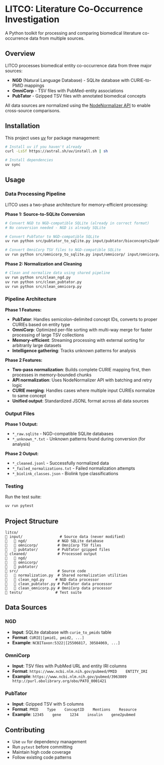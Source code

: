 # LITCO: Literature Co-Occurrence Investigation

A Python toolkit for processing and comparing biomedical literature co-occurrence data from multiple sources.

## Overview

LITCO processes biomedical entity co-occurrence data from three major sources:
- **NGD** (Natural Language Database) - SQLite database with CURIE-to-PMID mappings
- **OmniCorp** - TSV files with PubMed-entity associations
- **PubTator** - Gzipped TSV files with annotated biomedical concepts

All data sources are normalized using the [NodeNormalizer API](https://nodenormalization-dev.apps.renci.org/docs) to enable cross-source comparisons.

## Installation

This project uses [uv](https://github.com/astral-sh/uv) for package management:

```bash
# Install uv if you haven't already
curl -LsSf https://astral.sh/uv/install.sh | sh

# Install dependencies
uv sync
```

## Usage

### Data Processing Pipeline

LITCO uses a two-phase architecture for memory-efficient processing:

**Phase 1: Source-to-SQLite Conversion**
```bash
# Convert NGD to NGD-compatible SQLite (already in correct format)
# No conversion needed - NGD is already SQLite

# Convert PubTator to NGD-compatible SQLite
uv run python src/pubtator_to_sqlite.py input/pubtator/bioconcepts2pubtator3.gz input/pubtator/pubtator_raw.sqlite

# Convert OmniCorp TSV files to NGD-compatible SQLite  
uv run python src/omnicorp_to_sqlite.py input/omnicorp/ input/omnicorp/omnicorp_raw.sqlite
```

**Phase 2: Normalization and Cleaning**
```bash
# Clean and normalize data using shared pipeline
uv run python src/clean_ngd.py
uv run python src/clean_pubtator.py  
uv run python src/clean_omnicorp.py
```

### Pipeline Architecture

**Phase 1 Features:**
- **PubTator**: Handles semicolon-delimited concept IDs, converts to proper CURIEs based on entity type
- **OmniCorp**: Optimized per-file sorting with multi-way merge for faster processing of large TSV collections
- **Memory-efficient**: Streaming processing with external sorting for arbitrarily large datasets
- **Intelligence gathering**: Tracks unknown patterns for analysis

**Phase 2 Features:**
- **Two-pass normalization**: Builds complete CURIE mapping first, then processes in memory-bounded chunks
- **API normalization**: Uses NodeNormalizer API with batching and retry logic
- **CURIE merging**: Handles cases where multiple input CURIEs normalize to same concept
- **Unified output**: Standardized JSONL format across all data sources

### Output Files

**Phase 1 Output:**
- `*_raw.sqlite` - NGD-compatible SQLite databases
- `*_unknown_*.txt` - Unknown patterns found during conversion (for analysis)

**Phase 2 Output:**
- `*_cleaned.jsonl` - Successfully normalized data  
- `*_failed_normalizations.txt` - Failed normalization attempts
- `*_biolink_classes.json` - Biolink type classifications

### Testing

Run the test suite:

```bash
uv run pytest
```

## Project Structure

```
litco/
   input/                 # Source data (never modified)
      ngd/              # NGD SQLite database
      omnicorp/         # OmniCorp TSV files
      pubtator/         # PubTator gzipped files
   cleaned/              # Processed output
      ngd/
      omnicorp/
      pubtator/
   src/                  # Source code
      normalization.py  # Shared normalization utilities
      clean_ngd.py     # NGD data processor
      clean_pubtator.py # PubTator data processor
      clean_omnicorp.py # OmniCorp data processor
   tests/               # Test suite
```

## Data Sources

### NGD
- **Input**: SQLite database with `curie_to_pmids` table
- **Format**: `CURIE|[pmid1, pmid2, ...]`
- **Example**: `NCBITaxon:5322|[25506817, 30584069, ...]`

### OmniCorp  
- **Input**: TSV files with PubMed URL and entity IRI columns
- **Format**: `https://www.ncbi.nlm.nih.gov/pubmed/PMID    ENTITY_IRI`
- **Example**: `https://www.ncbi.nlm.nih.gov/pubmed/3963809    http://purl.obolibrary.org/obo/PATO_0001421`

### PubTator
- **Input**: Gzipped TSV with 5 columns
- **Format**: `PMID    Type    ConceptID    Mentions    Resource`
- **Example**: `12345    gene    1234    insulin    gene2pubmed`

## Contributing

- Use `uv` for dependency management
- Run `pytest` before committing
- Maintain high code coverage
- Follow existing code patterns